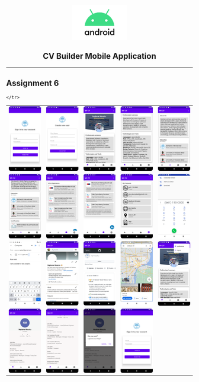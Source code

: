 <p align="center">
    <img src="android_logo.png" width="150" />
    <h2 align="center">CV Builder Mobile Application</h2>
    
</p>

<hr/>

<h2>Assignment 6</h2>
<p align="center">
<table border="0">
      <tr>
        <td><img src="screenshots/Screenshot_1.png" width="160" /></td>
        <td><img src="screenshots/Screenshot_2.png" width="160" /></td>
        <td><img src="screenshots/Screenshot_3.png" width="160" /></td>
        <td><img src="screenshots/Screenshot_4.png" width="160" /></td>
        <td><img src="screenshots/Screenshot_5.png" width="160" /></td>
    </tr>
    <tr>
        <td><img src="screenshots/Screenshot_6.png" width="160" /></td>
        <td><img src="screenshots/Screenshot_7.png" width="160" /></td>
        <td><img src="screenshots/Screenshot_8.png" width="160" /></td>
        <td><img src="screenshots/Screenshot_9.png" width="160" /></td>
        <td><img src="screenshots/Screenshot_10.png" width="160" /></td>
    </tr>
      <tr>
        <td><img src="screenshots/Screenshot_11.png" width="160" /></td>
        <td><img src="screenshots/Screenshot_12.png" width="160" /></td>
        <td><img src="screenshots/Screenshot_13.png" width="160" /></td>
        <td><img src="screenshots/Screenshot_14.png" width="160" /></td>
        <td><img src="screenshots/Screenshot_15.png" width="160" /></td>
    </tr>
     <tr>
        <td><img src="screenshots/Screenshot_16.png" width="160" /></td>
        <td><img src="screenshots/Screenshot_17.png" width="160" /></td>
        <td><img src="screenshots/Screenshot_18.png" width="160" /></td>
        <td><img src="screenshots/Screenshot_19.png" width="160" /></td>
      
    </tr>
</table>
</p>
